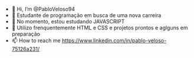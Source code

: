 - 👋 Hi, I’m @PabloVeloso94
- 👀  Estudante de programação em busca de uma nova carreira 
- 🌱 No momento, estou estudando JAVASCRIPT
- 💞️ Utilizo frenquentemente HTML  e CSS e projetos prontos e aglguns em preparação
- 📫 How to reach me  https://www.linkedin.com/in/pablo-veloso-75126a231/

<!---
PabloVeloso94/PabloVeloso94 is a ✨ special ✨ repository because its `README.md` (this file) appears on your GitHub profile.
You can click the Preview link to take a look at your changes.
--->
